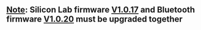 

## <ins>Note</ins>: Silicon Lab firmware [V1.0.17](https://github.com/cslrfid/CS108-Product-Downloads/raw/master/Firmware/Firmware%20-%20Silicon%20Labs/F380_Image_V1017.img) and Bluetooth firmware [V1.0.20](https://github.com/cslrfid/CS108-Product-Downloads/raw/master/Firmware/Firmware%20-%20Bluetooth/CS108_CC2541_APP_V1020.zip) must be upgraded together
